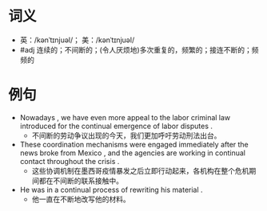 # 词义
- 英：/kənˈtɪnjuəl/； 美：/kənˈtɪnjuəl/
- #adj 连续的；不间断的；(令人厌烦地)多次重复的，频繁的；接连不断的；频频的
# 例句
- Nowadays , we have even more appeal to the labor criminal law introduced for the continual emergence of labor disputes .
	- 不间断的劳动争议出现的今天，我们更加呼吁劳动刑法出台。
- These coordination mechanisms were engaged immediately after the news broke from Mexico , and the agencies are working in continual contact throughout the crisis .
	- 这些协调机制在墨西哥疫情暴发之后立即行动起来，各机构在整个危机期间都在不间断的联系接触中。
- He was in a continual process of rewriting his material .
	- 他一直在不断地改写他的材料。
